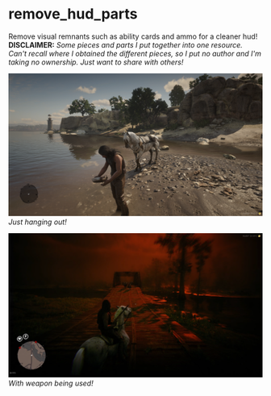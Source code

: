 # remove_hud_parts
Remove visual remnants such as ability cards and ammo for a cleaner hud!
**DISCLAIMER:** 
_Some pieces and parts I put together into one resource. 
Can't recall where I obtained the different pieces, so I put no author and I'm taking no ownership.
Just want to share with others!_

![Sample pic1](https://github.com/Windswept-Horizons/remove_hud_parts/blob/main/pic_without%20weapon.png) _Just hanging out!_

![Sample pic2](https://github.com/Windswept-Horizons/remove_hud_parts/blob/main/pic_with%20weapon.png) _With weapon being used!_
